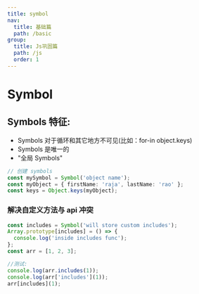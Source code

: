 ```yaml
---
title: symbol
nav:
  title: 基础篇
  path: /basic
group:
  title: Js巩固篇
  path: /js
  order: 1
---
```


# Symbol

## Symbols 特征:

- Symbols 对于循环和其它地方不可见(比如：for-in object.keys)
- Symbols 是唯一的
- "全局 Symbols"

```ts
// 创建 symbols
const mySymbol = Symbol('object name');
const myObject = { firstName: 'raja', lastName: 'rao' };
const keys = Object.keys(myObject);
```

### 解决自定义方法与 api 冲突

```js
const includes = Symbol('will store custom includes');
Array.prototype[includes] = () => {
  console.log('inside includes func');
};
const arr = [1, 2, 3];
```

```ts
//测试:
console.log(arr.includes(1));
console.log(arr['includes'](1));
arr[includes](1);
```
